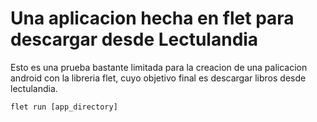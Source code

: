 # Una aplicacion hecha en flet para descargar desde Lectulandia

Esto es una prueba bastante limitada para la creacion de una palicacion android con la libreria flet,
cuyo objetivo final es descargar libros desde lectulandia.

```
flet run [app_directory]
```
